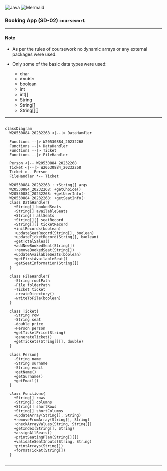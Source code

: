 ![Java](https://img.shields.io/badge/java-000?style=for-the-badge&logo=openjdk&logoColor=f89820)
![Mermaid](https://img.shields.io/badge/Mermaid-000?style=for-the-badge&logo=mermaid)

### Booking App (SD-02) `coursework`  

---

#### Note

- As per the rules of coursework no dynamic arrays or any external
packages were used.

- Only some of the basic data types were used:
    - char
    - double
    - boolean
    - int
    - int[]
    - String
    - String[]
    - String[][]

---

<!--

```mermaid

pie
    title data distribution
    "food" : 60
    "water" : 40
```

-->

```mermaid

classDiagram
  W20530884_20232268 <|--|> DataHandler

  Functions --|> W20530884_20232268
  Functions --|> DataHandler
  Functions --|> Ticket
  Functions --|> FileHandler

  Person <|-- W20530884_20232268
  Ticket <|--|> W20530884_20232268
  Ticket o-- Person
  FileHandler *-- Ticket

  W20530884_20232268 : +String[] args
  W20530884_20232268: +getChoice()
  W20530884_20232268: +getUserInfo()
  W20530884_20232268: +getSeatInfo()
  class DataHandler{
    +String[] bookedSeats
    +String[] availableSeats
    +String[] allSeats
    +String[][] seatRecord
    +String[][] ticketRecord
    +initRecords(boolean)
    +updateSeatRecord(String[], boolean)
    +updateTicketRecord(String[], boolean)
    +getTotalSales()
    +addNewBookedSeat(String[])
    +removeBookedSeat(String[])
    +updateAvailableSeats(boolean)
    +getFirstAvailableSeat()
    +getSeatInformation(String[])
  }

  class FileHandler{
    -String rootPath
    -File folderPath
    -Ticket ticket
    -createDirectory()
    -writeToFile(boolean)
  }

  class Ticket{
    -String row
    -String seat
    -double price
    -Person person
    +getTicketPrice(String)
    +generateTicket()
    +getTickets(String[][], double)
  }

  class Person{
    -String name
    -String surname
    -String email
    +getName()
    +getSurname()
    +getEmail()
  }

  class Functions{
    +String[] rows
    +String[] columns
    +String[] shortRows
    +String[] shortColumns
    +updateArray(String[], String)
    +removeFromArray(String[], String)
    +checkArrayValues(String, String[])
    +getIndex(String[], String)
    +assignAllSeats()
    +printSeatingPlan(String[][])
    +validateSeatInputs(String, String)
    +printArrays(String[])
    +formatTicket(String[])
  }
  

```

---




